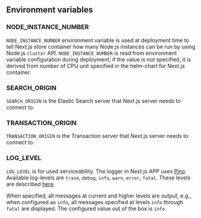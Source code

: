 ## Environment variables

### NODE_INSTANCE_NUMBER

`NODE_INSTANCE_NUMBER` environment variable is used at deployment time to tell Next.js store container how many Node.js instances can be run by using Node.js `cluster` API. `NODE_INSTANCE_NUMBER` is read from environment variable configuration during deployment; if the value is not specified, it is derived from number of CPU unit specified in the helm-chart for Next.js container.

### SEARCH_ORIGIN

`SEARCH_ORIGIN` is the Elastic Search server that Next.js server needs to connect to.

### TRANSACTION_ORIGIN

`TRANSACTION_ORIGIN` is the Transaction server that Next.js server needs to connect to.

### LOG_LEVEL

`LOG_LEVEL` is for used serviceability. The logger in Next.js APP uses [Pino](https://getpino.io/). Available log-levels are `trace`, `debug`, `info`, `warn`, `error`, `fatal`. These levels are described [here](https://getpino.io/#/docs/api?id=loggerlevels-object).

When specified, all messages at current and higher levels are output, e.g., when configured as `info`, all messages specified at levels `info` through `fatal` are displayed. The configured value out of the box is `info`.
